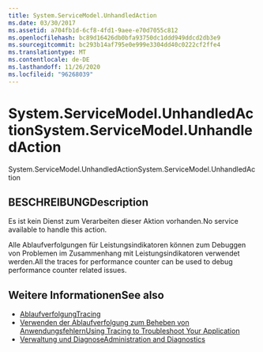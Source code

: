 ```yaml
---
title: System.ServiceModel.UnhandledAction
ms.date: 03/30/2017
ms.assetid: a704fb1d-6cf8-4fd1-9aee-e70d7055c812
ms.openlocfilehash: bc89d16426db0bfa93750dc1ddd949ddcd2db3e9
ms.sourcegitcommit: bc293b14af795e0e999e3304dd40c0222cf2ffe4
ms.translationtype: MT
ms.contentlocale: de-DE
ms.lasthandoff: 11/26/2020
ms.locfileid: "96268039"
---
```

# <a name="systemservicemodelunhandledaction"></a><span data-ttu-id="651b8-102">System.ServiceModel.UnhandledAction</span><span class="sxs-lookup"><span data-stu-id="651b8-102">System.ServiceModel.UnhandledAction</span></span>

<span data-ttu-id="651b8-103">System.ServiceModel.UnhandledAction</span><span class="sxs-lookup"><span data-stu-id="651b8-103">System.ServiceModel.UnhandledAction</span></span>  
  
## <a name="description"></a><span data-ttu-id="651b8-104">BESCHREIBUNG</span><span class="sxs-lookup"><span data-stu-id="651b8-104">Description</span></span>  

 <span data-ttu-id="651b8-105">Es ist kein Dienst zum Verarbeiten dieser Aktion vorhanden.</span><span class="sxs-lookup"><span data-stu-id="651b8-105">No service available to handle this action.</span></span>  
  
 <span data-ttu-id="651b8-106">Alle Ablaufverfolgungen für Leistungsindikatoren können zum Debuggen von Problemen im Zusammenhang mit Leistungsindikatoren verwendet werden.</span><span class="sxs-lookup"><span data-stu-id="651b8-106">All the traces for performance counter can be used to debug performance counter related issues.</span></span>  
  
## <a name="see-also"></a><span data-ttu-id="651b8-107">Weitere Informationen</span><span class="sxs-lookup"><span data-stu-id="651b8-107">See also</span></span>

- [<span data-ttu-id="651b8-108">Ablaufverfolgung</span><span class="sxs-lookup"><span data-stu-id="651b8-108">Tracing</span></span>](index.md)
- [<span data-ttu-id="651b8-109">Verwenden der Ablaufverfolgung zum Beheben von Anwendungsfehlern</span><span class="sxs-lookup"><span data-stu-id="651b8-109">Using Tracing to Troubleshoot Your Application</span></span>](using-tracing-to-troubleshoot-your-application.md)
- [<span data-ttu-id="651b8-110">Verwaltung und Diagnose</span><span class="sxs-lookup"><span data-stu-id="651b8-110">Administration and Diagnostics</span></span>](../index.md)
